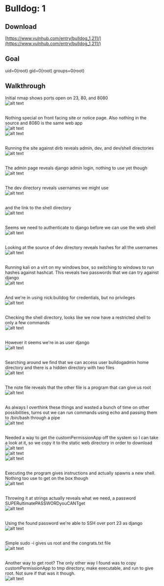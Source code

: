# Bulldog: 1

## Download
[https://www.vulnhub.com/entry/bulldog_1,211/](https://www.vulnhub.com/entry/bulldog_1,211/)

## Goal
uid=0(root) gid=0(root) groups=0(root)

## Walkthrough 
Initial nmap shows ports open on 23, 80, and 8080
<br>![alt text](imgs/bulldog_nmap000.png)
<br><br>

Nothing special on front facing site or notice page.  Also nothing in the source and 8080 is the same web app
<br>![alt text](imgs/bulldog_web001.png)
<br>![alt text](imgs/bulldog_web002.png)
<br><br>

Running the site against dirb reveals admin, dev, and dev/shell directories
<br>![alt text](imgs/bulldog_dirb003.png)
<br><br>

The admin page reveals django admin login, nothing to use yet though
<br>![alt text](imgs/bulldog_django004.png)
<br><br>

The dev directory reveals usernames we might use
<br>![alt text](imgs/bulldog_dev005.png)
<br><br>

and the link to the shell directory
<br>![alt text](imgs/bulldog_dev006.png)
<br><br>

Seems we need to authenticate to django before we can use the web shell
<br>![alt text](imgs/bulldog_shell007.png)
<br><br>

Looking at the source of dev directory reveals hashes for all the usernames
<br>![alt text](imgs/bulldog_source008.png)
<br><br>

Running kali on a virt on my windows box, so switching to windows to run hashes against hashcat. This reveals two passwords that we can try against django
<br>![alt text](imgs/bulldog_hash009.png)
<br><br>

And we're in using nick:bulldog for credentials, but no privileges
<br>![alt text](imgs/bulldog_web010.png)
<br><br>

Checking the shell directory, looks like we now have a restricted shell to only a few commands
<br>![alt text](imgs/bulldog_webshell011.png)
<br><br>

However it seems we're in as user django
<br>![alt text](imgs/bulldog_webshell011b.png)
<br><br>

Searching around we find that we can access user bulldogadmin home directory and there is a hidden directory with two files
<br>![alt text](imgs/bulldog_webadmin012.png)
<br><br>

The note file reveals that the other file is a program that can give us root
<br>![alt text](imgs/bulldog_note013.png)
<br><br>

As always I overthink these things and wasted a bunch of time on other possibilities, turns out we can run commands using echo and passing them to /bin/bash through a pipe
<br>![alt text](imgs/bulldog_uname014.png)
<br><br>

Needed a way to get the customPermissionApp off the system so I can take a look at it, so we copy it to the static web directory in order to download
<br>![alt text](imgs/bulldog_cpcpa015.png)
<br>![alt text](imgs/bulldog_ls016.png)
<br>![alt text](imgs/bulldog_download017.png)
<br><br>

Executing the program gives instructions and actually spawns a new shell. Nothing too use to get on the box though
<br>![alt text](imgs/bulldog_app018.png)
<br><br>

Throwing it at strings actually reveals what we need, a password SUPERultimatePASSWORDyouCANTget
<br>![alt text](imgs/bulldog_cpapass019.png)
<br><br>

Using the found password we're able to SSH over port 23 as django
<br>![alt text](imgs/bulldog_djangoshell020.png)
<br><br>

Simple sudo -i gives us root and the congrats.txt file
<br>![alt text](imgs/bulldog_root021.png)
<br><br>

Another way to get root? The only other way I found was to copy customPermissionApp to tmp directory, make executable, and run to give root.  Not sure if that was it though.
<br>![alt text](imgs/bulldog_rootalt022.png)
<br><br>